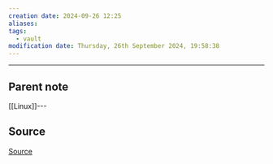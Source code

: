 ```yaml
---
creation date: 2024-09-26 12:25
aliases: 
tags:
  - vault
modification date: Thursday, 26th September 2024, 19:58:38
---
```

---

## Parent note
[[Linux]]---

## Source
[Source](obsidian://adv-uri?vault=mathematics&filepath=Notes%2FWSL.md)